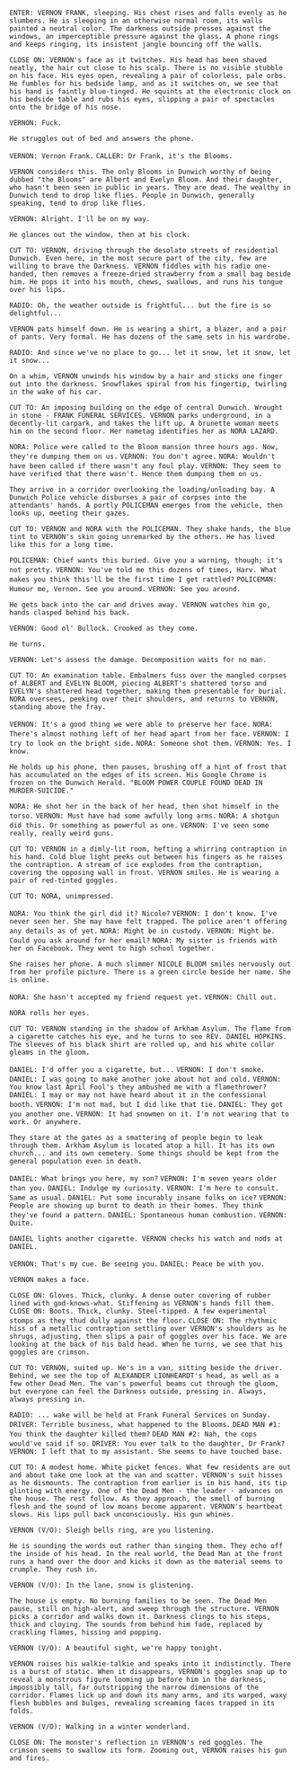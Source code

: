 `ENTER: VERNON FRANK, sleeping. His chest rises and falls evenly as he slumbers. He is sleeping in an otherwise normal room, its walls painted a neutral color. The darkness outside presses against the windows, an imperceptible pressure against the glass. A phone rings and keeps ringing, its insistent jangle bouncing off the walls.`

`CLOSE ON: VERNON's face as it twitches. His head has been shaved neatly, the hair cut close to his scalp. There is no visible stubble on his face. His eyes open, revealing a pair of colorless, pale orbs. He fumbles for his bedside lamp, and as it switches on, we see that his hand is faintly blue-tinged. He squints at the electronic clock on his bedside table and rubs his eyes, slipping a pair of spectacles onto the bridge of his nose.`

`VERNON: Fuck.`

`He struggles out of bed and answers the phone.`

`VERNON: Vernon Frank.`
`CALLER: Dr Frank, it's the Blooms.`

`VERNON considers this. The only Blooms in Dunwich worthy of being dubbed "the Blooms" are Albert and Evelyn Bloom. And their daughter, who hasn't been seen in public in years. They are dead. The wealthy in Dunwich tend to drop like flies. People in Dunwich, generally speaking, tend to drop like flies.`

`VERNON: Alright. I'll be on my way.`

`He glances out the window, then at his clock.`

`CUT TO: VERNON, driving through the desolate streets of residential Dunwich. Even here, in the most secure part of the city, few are willing to brave the Darkness. VERNON fiddles with his radio one-handed, then removes a freeze-dried strawberry from a small bag beside him. He pops it into his mouth, chews, swallows, and runs his tongue over his lips.`

`RADIO: Oh, the weather outside is frightful... but the fire is so delightful...`

`VERNON pats himself down. He is wearing a shirt, a blazer, and a pair of pants. Very formal. He has dozens of the same sets in his wardrobe.`

`RADIO: And since we've no place to go... let it snow, let it snow, let it snow...`

`On a whim, VERNON unwinds his window by a hair and sticks one finger out into the darkness. Snowflakes spiral from his fingertip, twirling in the wake of his car.`

`CUT TO: An imposing building on the edge of central Dunwich. Wrought in stone - FRANK FUNERAL SERVICES. VERNON parks underground, in a decently-lit carpark, and takes the lift up. A brunette woman meets him on the second floor. Her nametag identifies her as NORA LAZARD.`

`NORA: Police were called to the Bloom mansion three hours ago. Now, they're dumping them on us.`
`VERNON: You don't agree.`
`NORA: Wouldn't have been called if there wasn't any foul play.`
`VERNON: They seem to have verified that there wasn't. Hence them dumping them on us.`

`They arrive in a corridor overlooking the loading/unloading bay. A Dunwich Police vehicle disburses a pair of corpses into the attendants' hands. A portly POLICEMAN emerges from the vehicle, then looks up, meeting their gazes.`

`CUT TO: VERNON and NORA with the POLICEMAN. They shake hands, the blue tint to VERNON's skin going unremarked by the others. He has lived like this for a long time.`

`POLICEMAN: Chief wants this buried. Give you a warning, though; it's not pretty.`
`VERNON: You've told me this dozens of times, Harv. What makes you think this'll be the first time I get rattled?`
`POLICEMAN: Humour me, Vernon. See you around.`
`VERNON: See you around.`

`He gets back into the car and drives away. VERNON watches him go, hands clasped behind his back.`

`VERNON: Good ol' Bullock. Crooked as they come.`

`He turns.`

`VERNON: Let's assess the damage. Decomposition waits for no man.`

`CUT TO: An examination table. Embalmers fuss over the mangled corpses of ALBERT and EVELYN BLOOM, piecing ALBERT's shattered torso and EVELYN's shattered head together, making them presentable for burial. NORA oversees, peeking over their shoulders, and returns to VERNON, standing above the fray.`

`VERNON: It's a good thing we were able to preserve her face.`
`NORA: There's almost nothing left of her head apart from her face.`
`VERNON: I try to look on the bright side.`
`NORA: Someone shot them.`
`VERNON: Yes. I know.`

`He holds up his phone, then pauses, brushing off a hint of frost that has accumulated on the edges of its screen. His Google Chrome is frozen on the Dunwich Herald. "BLOOM POWER COUPLE FOUND DEAD IN MURDER-SUICIDE."`

`NORA: He shot her in the back of her head, then shot himself in the torso.`
`VERNON: Must have had some awfully long arms.`
`NORA: A shotgun did this. Or something as powerful as one.`
`VERNON: I've seen some really, really weird guns.`

`CUT TO: VERNON in a dimly-lit room, hefting a whirring contraption in his hand. Cold blue light peeks out between his fingers as he raises the contraption. A stream of ice explodes from the contraption, covering the opposing wall in frost. VERNON smiles. He is wearing a pair of red-tinted goggles.`

`CUT TO: NORA, unimpressed.`

`NORA: You think the girl did it? Nicole?`
`VERNON: I don't know. I've never seen her. She may have felt trapped. The police aren't offering any details as of yet.`
`NORA: Might be in custody.`
`VERNON: Might be. Could you ask around for her email?`
`NORA: My sister is friends with her on Facebook. They went to high school together.`

`She raises her phone. A much slimmer NICOLE BLOOM smiles nervously out from her profile picture. There is a green circle beside her name. She is online.`

`NORA: She hasn't accepted my friend request yet.`
`VERNON: Chill out.`

`NORA rolls her eyes.`

`CUT TO: VERNON standing in the shadow of Arkham Asylum. The flame from a cigarette catches his eye, and he turns to see REV. DANIEL HOPKINS. The sleeves of his black shirt are rolled up, and his white collar gleams in the gloom.`

`DANIEL: I'd offer you a cigarette, but...`
`VERNON: I don't smoke.`
`DANIEL: I was going to make another joke about hot and cold.`
`VERNON: You know last April Fool's they ambushed me with a flamethrower?`
`DANIEL: I may or may not have heard about it in the confessional booth.`
`VERNON: I'm not mad, but I did like that tie.`
`DANIEL: They got you another one.`
`VERNON: It had snowmen on it. I'm not wearing that to work. Or anywhere.`

`They stare at the gates as a smattering of people begin to leak through them. Arkham Asylum is located atop a hill. It has its own church... and its own cemetery. Some things should be kept from the general population even in death.`

`DANIEL: What brings you here, my son?`
`VERNON: I'm seven years older than you.`
`DANIEL: Indulge my curiosity.`
`VERNON: I'm here to consult. Same as usual.`
`DANIEL: Put some incurably insane folks on ice?`
`VERNON: People are showing up burnt to death in their homes. They think they've found a pattern.`
`DANIEL: Spontaneous human combustion.`
`VERNON: Quite.`

`DANIEL lights another cigarette. VERNON checks his watch and nods at DANIEL.`

`VERNON: That's my cue. Be seeing you.`
`DANIEL: Peace be with you.`

`VERNON makes a face.`

`CLOSE ON: Gloves. Thick, clunky. A dense outer covering of rubber lined with god-knows-what. Stiffening as VERNON's hands fill them.`
`CLOSE ON: Boots. Thick, clunky. Steel-tipped. A few experimental stomps as they thud dully against the floor.`
`CLOSE ON: The rhythmic hiss of a metallic contraption settling over VERNON's shoulders as he shrugs, adjusting, then slips a pair of goggles over his face. We are looking at the back of his bald head. When he turns, we see that his goggles are crimson.`

`CUT TO: VERNON, suited up. He's in a van, sitting beside the driver. Behind, we see the top of ALEXANDER LIONHEARDT's head, as well as a few other Dead Men. The van's powerful beams cut through the gloom, but everyone can feel the Darkness outside, pressing in. Always, always pressing in.`

`RADIO: ... wake will be held at Frank Funeral Services on Sunday.`
`DRIVER: Terrible business, what happened to the Blooms.`
`DEAD MAN #1: You think the daughter killed them?`
`DEAD MAN #2: Nah, the cops would've said if so.`
`DRIVER: You ever talk to the daughter, Dr Frank?`
`VERNON: I left that to my assistant. She seems to have touched base.`

`CUT TO: A modest home. White picket fences. What few residents are out and about take one look at the van and scatter. VERNON's suit hisses as he dismounts. The contraption from earlier is in his hand, its tip glinting with energy. One of the Dead Men - the leader - advances on the house. The rest follow. As they approach, the smell of burning flesh and the sound of low moans become apparent. VERNON's heartbeat slows. His lips pull back unconsciously. His gun whines.`

`VERNON (V/O): Sleigh bells ring, are you listening.`

`He is sounding the words out rather than singing them. They echo off the inside of his head. In the real world, the Dead Man at the front runs a hand over the door and kicks it down as the material seems to crumple. They rush in.`

`VERNON (V/O): In the lane, snow is glistening.`

`The house is empty. No burning families to be seen. The Dead Men pause, still on high-alert, and sweep through the structure. VERNON picks a corridor and walks down it. Darkness clings to his steps, thick and cloying. The sounds from behind him fade, replaced by crackling flames, hissing and popping.`

`VERNON (V/O): A beautiful sight, we're happy tonight.`

`VERNON raises his walkie-talkie and speaks into it indistinctly. There is a burst of static. When it disappears, VERNON's goggles snap up to reveal a monstrous figure looming up before him in the darkness, impossibly tall, far outstripping the narrow dimensions of the corridor. Flames lick up and down its many arms, and its warped, waxy flesh bubbles and bulges, revealing screaming faces trapped in its folds.`

`VERNON (V/O): Walking in a winter wonderland.`

`CLOSE ON: The monster's reflection in VERNON's red goggles. The crimson seems to swallow its form. Zooming out, VERNON raises his gun and fires.`